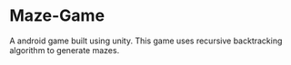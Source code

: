 # Maze-Game
A android game built using unity.
This game uses recursive backtracking algorithm to generate mazes.
